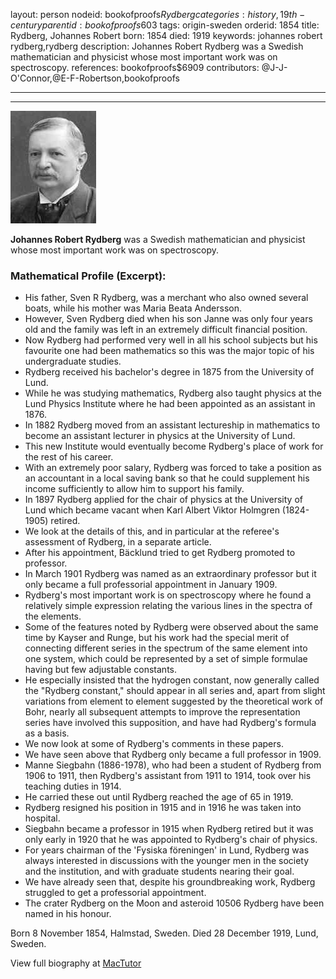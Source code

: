 layout: person
nodeid: bookofproofs$Rydberg
categories: history,19th-century
parentid: bookofproofs$603
tags: origin-sweden
orderid: 1854
title: Rydberg, Johannes Robert
born: 1854
died: 1919
keywords: johannes robert rydberg,rydberg
description: Johannes Robert Rydberg was a Swedish mathematician and physicist whose most important work was on spectroscopy.
references: bookofproofs$6909
contributors: @J-J-O'Connor,@E-F-Robertson,bookofproofs

---



---

![Rydberg.jpg](https://github.com/bookofproofs/bookofproofs.github.io/blob/main/_sources/_assets/images/portraits/Rydberg.jpg?raw=true)

**Johannes Robert Rydberg** was a Swedish mathematician and physicist whose most important work was on spectroscopy.

### Mathematical Profile (Excerpt):
* His father, Sven R Rydberg, was a merchant who also owned several boats, while his mother was Maria Beata Andersson.
* However, Sven Rydberg died when his son Janne was only four years old and the family was left in an extremely difficult financial position.
* Now Rydberg had performed very well in all his school subjects but his favourite one had been mathematics so this was the major topic of his undergraduate studies.
* Rydberg received his bachelor's degree in 1875 from the University of Lund.
* While he was studying mathematics, Rydberg also taught physics at the Lund Physics Institute where he had been appointed as an assistant in 1876.
* In 1882 Rydberg moved from an assistant lectureship in mathematics to become an assistant lecturer in physics at the University of Lund.
* This new Institute would eventually become Rydberg's place of work for the rest of his career.
* With an extremely poor salary, Rydberg was forced to take a position as an accountant in a local saving bank so that he could supplement his income sufficiently to allow him to support his family.
* In 1897 Rydberg applied for the chair of physics at the University of Lund which became vacant when Karl Albert Viktor Holmgren (1824-1905) retired.
* We look at the details of this, and in particular at the referee's assessment of Rydberg, in a separate article.
* After his appointment, Bäcklund tried to get Rydberg promoted to professor.
* In March 1901 Rydberg was named as an extraordinary professor but it only became a full professorial appointment in January 1909.
* Rydberg's most important work is on spectroscopy where he found a relatively simple expression relating the various lines in the spectra of the elements.
* Some of the features noted by Rydberg were observed about the same time by Kayser and Runge, but his work had the special merit of connecting different series in the spectrum of the same element into one system, which could be represented by a set of simple formulae having but few adjustable constants.
* He especially insisted that the hydrogen constant, now generally called the "Rydberg constant," should appear in all series and, apart from slight variations from element to element suggested by the theoretical work of Bohr, nearly all subsequent attempts to improve the representation series have involved this supposition, and have had Rydberg's formula as a basis.
* We now look at some of Rydberg's comments in these papers.
* We have seen above that Rydberg only became a full professor in 1909.
* Manne Siegbahn (1886-1978), who had been a student of Rydberg from 1906 to 1911, then Rydberg's assistant from 1911 to 1914, took over his teaching duties in 1914.
* He carried these out until Rydberg reached the age of 65 in 1919.
* Rydberg resigned his position in 1915 and in 1916 he was taken into hospital.
* Siegbahn became a professor in 1915 when Rydberg retired but it was only early in 1920 that he was appointed to Rydberg's chair of physics.
* For years chairman of the 'Fysiska föreningen' in Lund, Rydberg was always interested in discussions with the younger men in the society and the institution, and with graduate students nearing their goal.
* We have already seen that, despite his groundbreaking work, Rydberg struggled to get a professorial appointment.
* The crater Rydberg on the Moon and asteroid 10506 Rydberg have been named in his honour.

Born 8 November 1854, Halmstad, Sweden. Died 28 December 1919, Lund, Sweden.

View full biography at [MacTutor](https://mathshistory.st-andrews.ac.uk/Biographies/Rydberg/)
